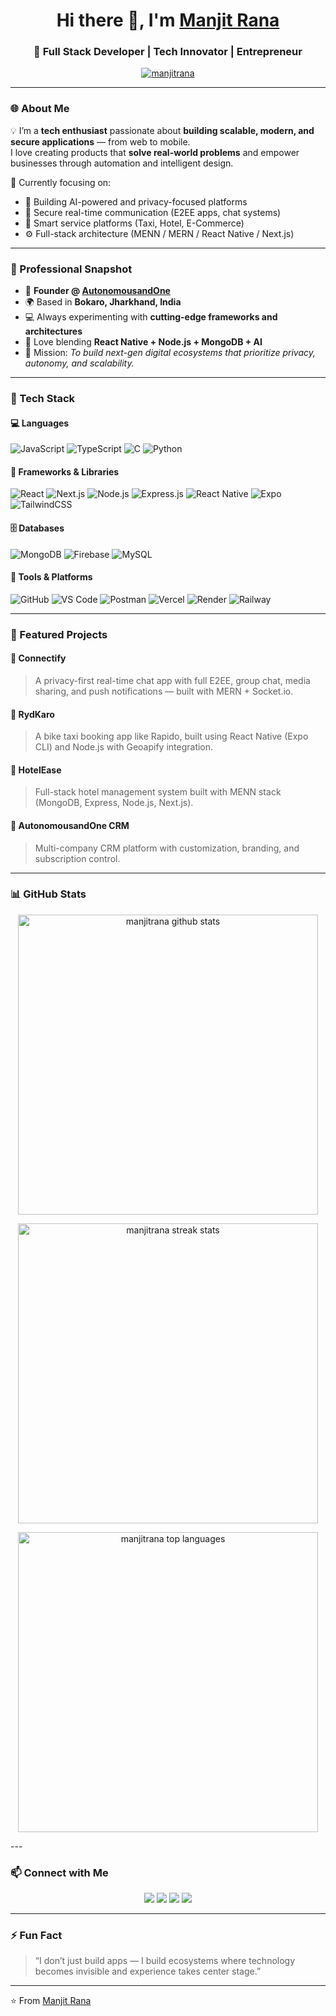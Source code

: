<h1 align="center">Hi there 👋, I'm <a href="https://www.autonomousone.in/" target="_blank">Manjit Rana</a></h1>

<h3 align="center">🚀 Full Stack Developer | Tech Innovator | Entrepreneur</h3>
<p align="center">
  <a href="https://github.com/manjitrana">
    <img src="https://komarev.com/ghpvc/?username=manjitrana&label=Profile%20views&color=0e75b6&style=flat" alt="manjitrana" />
  </a>
</p>

---

### 🌐 About Me  

💡 I’m a **tech enthusiast** passionate about **building scalable, modern, and secure applications** — from web to mobile.  
I love creating products that **solve real-world problems** and empower businesses through automation and intelligent design.  

🧩 Currently focusing on:
- 🧠 Building AI-powered and privacy-focused platforms  
- 💬 Secure real-time communication (E2EE apps, chat systems)  
- 🚕 Smart service platforms (Taxi, Hotel, E-Commerce)  
- ⚙️ Full-stack architecture (MENN / MERN / React Native / Next.js)

---

### 💼 Professional Snapshot  

- 🏢 **Founder @ [AutonomousandOne](https://www.autonomousone.in/)**  
- 🌍 Based in **Bokaro, Jharkhand, India**  
- 💻 Always experimenting with **cutting-edge frameworks and architectures**  
- 📱 Love blending **React Native + Node.js + MongoDB + AI**  
- 🧩 Mission: *To build next-gen digital ecosystems that prioritize privacy, autonomy, and scalability.*

---

### 🧰 Tech Stack  

#### 💻 Languages  
![JavaScript](https://img.shields.io/badge/JavaScript-EDD718?style=for-the-badge&logo=javascript&logoColor=black)
![TypeScript](https://img.shields.io/badge/TypeScript-2F74C0?style=for-the-badge&logo=typescript&logoColor=white)
![C](https://img.shields.io/badge/C-555555?style=for-the-badge&logo=c&logoColor=A8B9CC)
![Python](https://img.shields.io/badge/Python-3670A0?style=for-the-badge&logo=python&logoColor=ffdd54)

#### 🧠 Frameworks & Libraries  
![React](https://img.shields.io/badge/React-20232A?style=for-the-badge&logo=react&logoColor=61DAFB)
![Next.js](https://img.shields.io/badge/Next.js-000000?style=for-the-badge&logo=nextdotjs&logoColor=white)
![Node.js](https://img.shields.io/badge/Node.js-43853D?style=for-the-badge&logo=node-dot-js&logoColor=white)
![Express.js](https://img.shields.io/badge/Express.js-404D59?style=for-the-badge)
![React Native](https://img.shields.io/badge/React%20Native-20232A?style=for-the-badge&logo=react&logoColor=61DAFB)
![Expo](https://img.shields.io/badge/Expo-1B1F23?style=for-the-badge&logo=expo&logoColor=white)
![TailwindCSS](https://img.shields.io/badge/TailwindCSS-06B6D4?style=for-the-badge&logo=tailwindcss&logoColor=white)

#### 🗄️ Databases  
![MongoDB](https://img.shields.io/badge/MongoDB-4EA94B?style=for-the-badge&logo=mongodb&logoColor=white)
![Firebase](https://img.shields.io/badge/Firebase-DD2C00?style=for-the-badge&logo=firebase&logoColor=white)
![MySQL](https://img.shields.io/badge/MySQL-00618A?style=for-the-badge&logo=mysql&logoColor=white)

#### 🧰 Tools & Platforms  
![GitHub](https://img.shields.io/badge/GitHub-181717?style=for-the-badge&logo=github)
![VS Code](https://img.shields.io/badge/VS%20Code-0078d7?style=for-the-badge&logo=visual-studio-code&logoColor=white)
![Postman](https://img.shields.io/badge/Postman-FF6C37?style=for-the-badge&logo=postman&logoColor=white)
![Vercel](https://img.shields.io/badge/Vercel-000?style=for-the-badge&logo=vercel)
![Render](https://img.shields.io/badge/Render-3f3f3f?style=for-the-badge&logo=render&logoColor=white)
![Railway](https://img.shields.io/badge/Railway-0B0D0E?style=for-the-badge&logo=railway&logoColor=white)

---

### 🚀 Featured Projects  

#### 🧩 **Connectify**
> A privacy-first real-time chat app with full E2EE, group chat, media sharing, and push notifications — built with MERN + Socket.io.

#### 🚕 **RydKaro**
> A bike taxi booking app like Rapido, built using React Native (Expo CLI) and Node.js with Geoapify integration.

#### 🏨 **HotelEase**
> Full-stack hotel management system built with MENN stack (MongoDB, Express, Node.js, Next.js).

#### 💬 **AutonomousandOne CRM**
> Multi-company CRM platform with customization, branding, and subscription control.

---

### 📊 GitHub Stats

<p align="center">
  <img 
    src="https://github-readme-stats.vercel.app/api?username=manjitrana&show_icons=true&theme=tokyonight" 
    alt="manjitrana github stats" 
    width="480"
  />
</p>

<p align="center">
  <img 
    src="https://github-readme-streak-stats.vercel.app/?user=manjitrana&theme=tokyonight" 
    alt="manjitrana streak stats" 
    width="480"
  />
</p>

<p align="center">
  <img 
    src="https://github-readme-stats.vercel.app/api/top-langs/?username=manjitrana&layout=compact&theme=tokyonight" 
    alt="manjitrana top languages" 
    width="480"
  />
</p>
---

### 📫 Connect with Me  

<p align="center">
  <a href="https://www.autonomousone.in/"><img src="https://img.shields.io/badge/Website-000000?style=for-the-badge&logo=About.me&logoColor=white"/></a>
  <a href="https://wa.me/9798301951"><img src="https://img.shields.io/badge/WhatsApp-25D366?style=for-the-badge&logo=whatsapp&logoColor=white"/></a>
  <a href="https://github.com/manjitrana"><img src="https://img.shields.io/badge/GitHub-181717?style=for-the-badge&logo=github"/></a>
  <a href="mailto:autonomousoneindia@gmail.com"><img src="https://img.shields.io/badge/Email-D14836?style=for-the-badge&logo=gmail&logoColor=white"/></a>
</p>

---

### ⚡ Fun Fact  
> “I don’t just build apps — I build ecosystems where technology becomes invisible and experience takes center stage.”  

---
⭐️ From [Manjit Rana](https://github.com/manjitrana)